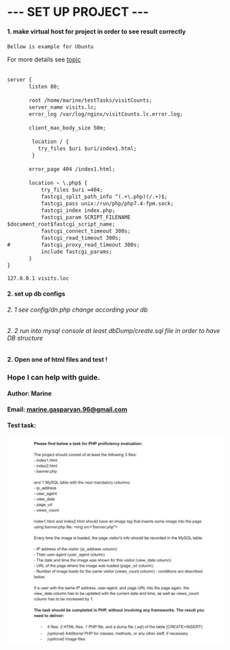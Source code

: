 # --- SET UP PROJECT ---

#### 1.  make virtual host for project in order to see result correctly
```text
Bellow is example for Ubuntu
```
For more details see [topic](https://www.digitalocean.com/community/tutorials/how-to-set-up-nginx-server-blocks-virtual-hosts-on-ubuntu-16-04)

```nginx

server {
       listen 80;

       root /home/marine/testTasks/visitCounts;
       server_name visits.lc;
       error_log /var/log/nginx/visitCounts.lc.error.log;

       client_max_body_size 50m;

        location / {
          try_files $uri $uri/index1.html;
        }
       
       error_page 404 /index1.html;

       location ~ \.php$ {
           try_files $uri =404;
           fastcgi_split_path_info ^(.+\.php)(/.+)$;
           fastcgi_pass unix:/run/php/php7.4-fpm.sock;
           fastcgi_index index.php;
           fastcgi_param SCRIPT_FILENAME $document_root$fastcgi_script_name;
           fastcgi_connect_timeout 300s;
           fastcgi_read_timeout 300s;
#          fastcgi_proxy_read_timeout 300s;
           include fastcgi_params;
       }
}
```

```hosts
127.0.0.1 visits.loc
```

#### 2. set up  db configs
###### 2. 1 see config/dn.php  change according your db
###### 2. 2 run  into mysql console  at least dbDump/create.sql file in order to have DB structure

#### 2. Open one of html files and test !


### Hope I can help with guide.
#### Author: Marine
#### Email: marine.gasparyan.96@gmail.com

#### Test task:
![img.png](img.png)